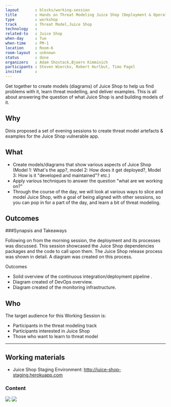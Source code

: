 ```yaml
---
layout       : blocks/working-session
title        : Hands on Threat Modeling Juice Shop (Deployment & Operations)
type         : workshop
track        : Threat Model,Juice Shop
technology   :
related-to   : Juice Shop
when-day     : Tue
when-time    : PM-1
location     : Room-6
room-layout  : unknown
status       : done
organizers   : Adam Shostack,Bjoern Kimminich
participants : Steven Wierckx, Robert Hurlbut, Timo Pagel
invited      :
---
```


Get together to create models (diagrams) of Juice Shop to help us find problems with it, learn threat modelling, and deliver examples.  This is all about answering the question of what Juice Shop is and building models of it.

## Why

Dinis proposed a set of evening sessions to create threat model artefacts & examples for the Juice Shop vulnerable app.

## What

- Create models/diagrams that show various aspects of Juice Shop (Model 1: What's the app?, model 2: How does it get deployed?, Model 3: How is it "developed and maintained"? etc.) 
- Apply various techniques to answer the question "what are we working on?"
- Through the course of the day, we will look at various ways to slice and model Juice Shop, with a goal of being aligned with other sessions, so you can pop in for a part of the day, and learn a bit of threat modeling.

## Outcomes

###Synapsis and Takeaways

Following on from the morning session, the deployment and its processes was discussed. This session showcased the Juice Shop dependencies packages and the code to call upon them. The Juice Shop release process was shown in detail. A diagram was created on this process.  

Outcomes
- Solid overview of the continuous integration/deployment pipeline .
- Diagram created of DevOps overview.
- Diagram created of the monitoring infrastructure.

## Who

The target audience for this Working Session is:

- Participants in the threat modeling track
- Participants interested in Juice Shop
- Those who want to learn to threat model

--- 

## Working materials

* Juice Shop Staging Environment: <http://juice-shop-staging.herokuapp.com>

### Content

[![](https://raw.githubusercontent.com/OWASP/owasp-summit-2017/master/Working-Sessions/Threat-Model/whiteboard-photos/PM-1-Picture-1.jpg)](https://raw.githubusercontent.com/OWASP/owasp-summit-2017/master/Working-Sessions/Threat-Model/whiteboard-photos/PM-1-Picture-1.jpg)
[![](https://raw.githubusercontent.com/OWASP/owasp-summit-2017/master/Working-Sessions/Threat-Model/whiteboard-photos/PM-1-Picture-2.jpg)](https://raw.githubusercontent.com/OWASP/owasp-summit-2017/master/Working-Sessions/Threat-Model/whiteboard-photos/PM-1-Picture-2.jpg)
